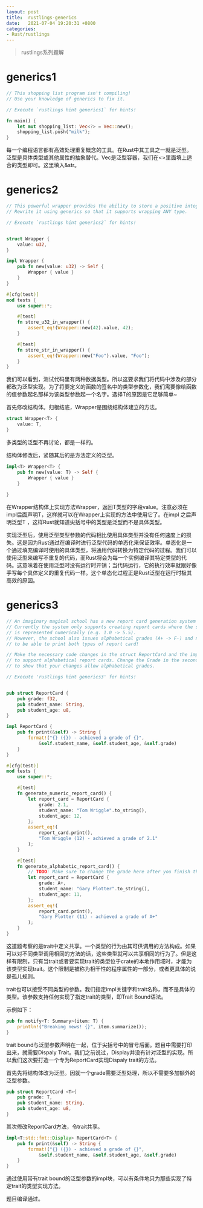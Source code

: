 ```yaml
---
layout: post
title:  rustlings-generics
date:   2021-07-04 19:20:31 +0800
categories:
- Rust/rustlings
---
```


> rustlings系列题解

# generics1
```rust
// This shopping list program isn't compiling!
// Use your knowledge of generics to fix it.

// Execute `rustlings hint generics1` for hints!

fn main() {
    let mut shopping_list: Vec<?> = Vec::new();
    shopping_list.push("milk");
}

```
每一个编程语言都有高效处理重复概念的工具。在Rust中其工具之一就是泛型。泛型是具体类型或其他属性的抽象替代。Vec是泛型容器，我们在<>里面填上适合的类型即可。这里填入&str。

# generics2
```rust
// This powerful wrapper provides the ability to store a positive integer value.
// Rewrite it using generics so that it supports wrapping ANY type.

// Execute `rustlings hint generics2` for hints!


struct Wrapper {
    value: u32,
}

impl Wrapper {
    pub fn new(value: u32) -> Self {
        Wrapper { value }
    }
}

#[cfg(test)]
mod tests {
    use super::*;

    #[test]
    fn store_u32_in_wrapper() {
        assert_eq!(Wrapper::new(42).value, 42);
    }

    #[test]
    fn store_str_in_wrapper() {
        assert_eq!(Wrapper::new("Foo").value, "Foo");
    }
}
```

我们可以看到，测试代码里有两种数据类型。所以这要求我们将代码中涉及的部分都改为泛型实现。为了将要定义的函数的签名中的类型参数化，我们需要像给函数的值参数起名那样为该类型参数起一个名字。选择T的原因是它足够简单~

首先修改结构体。归根结底，Wrapper是围绕结构体建立的方法。
```rust
struct Wrapper<T> {
    value: T,
}
```
多类型的泛型不再讨论，都是一样的。

结构体修改后，紧随其后的是方法定义的泛型。

```rust
impl<T> Wrapper<T> {
    pub fn new(value: T) -> Self {
        Wrapper { value }
    }
    
}
```
在Wrapper<T>结构体上实现方法Wrapper，返回T类型的字段value。注意必须在 impl后面声明T，这样就可以在Wrapper<T>上实现的方法中使用它了。在impl 之后声明泛型T ，这样Rust就知道尖括号中的类型是泛型而不是具体类型。

实现泛型后，使用泛型类型参数的代码相比使用具体类型并没有任何速度上的损失。这是因为Rust通过在编译时进行泛型代码的单态化来保证效率。单态化是一个通过填充编译时使用的具体类型，将通用代码转换为特定代码的过程。我们可以使用泛型来编写不重复的代码，而Rust将会为每一个实例编译其特定类型的代码。这意味着在使用泛型时没有运行时开销；当代码运行，它的执行效率就跟好像手写每个具体定义的重复代码一样。这个单态化过程正是Rust泛型在运行时极其高效的原因。

# generics3
```rust
// An imaginary magical school has a new report card generation system written in Rust!
// Currently the system only supports creating report cards where the student's grade
// is represented numerically (e.g. 1.0 -> 5.5).
// However, the school also issues alphabetical grades (A+ -> F-) and needs
// to be able to print both types of report card!

// Make the necessary code changes in the struct ReportCard and the impl block
// to support alphabetical report cards. Change the Grade in the second test to "A+"
// to show that your changes allow alphabetical grades.

// Execute 'rustlings hint generics3' for hints!


pub struct ReportCard {
    pub grade: f32,
    pub student_name: String,
    pub student_age: u8,
}

impl ReportCard {
    pub fn print(&self) -> String {
        format!("{} ({}) - achieved a grade of {}",
            &self.student_name, &self.student_age, &self.grade)
    }
}

#[cfg(test)]
mod tests {
    use super::*;

    #[test]
    fn generate_numeric_report_card() {
        let report_card = ReportCard {
            grade: 2.1,
            student_name: "Tom Wriggle".to_string(),
            student_age: 12,
        };
        assert_eq!(
            report_card.print(),
            "Tom Wriggle (12) - achieved a grade of 2.1"
        );
    }

    #[test]
    fn generate_alphabetic_report_card() {
        // TODO: Make sure to change the grade here after you finish the exercise.
        let report_card = ReportCard {
            grade: A+,
            student_name: "Gary Plotter".to_string(),
            student_age: 11,
        };
        assert_eq!(
            report_card.print(),
            "Gary Plotter (11) - achieved a grade of A+"
        );
    }
}
```

这道题考察的是trait中定义共享。一个类型的行为由其可供调用的方法构成。如果可以对不同类型调用相同的方法的话，这些类型就可以共享相同的行为了。但是这样有限制，只有当trait或者要实现trait的类型位于crate的本地作用域时，才能为该类型实现trait。这个限制是被称为相干性的程序属性的一部分，或者更具体的说是孤儿规则。

trait也可以接受不同类型的参数。我们指定impl关键字和trait名称，而不是具体的类型。该参数支持任何实现了指定trait的类型，即Trait Bound语法。

示例如下：
```rust
pub fn notify<T: Summary>(item: T) {
    println!("Breaking news! {}", item.summarize());
}
```
trait bound与泛型参数声明在一起，位于尖括号中的冒号后面。题目中需要打印出来，就需要Dispaly Trait。我们之前说过，Display并没有针对泛型的实现。所以我们这次要打造一个专为ReportCard实现Dispaly trait的方法。

首先先将结构体改为泛型。因就一个grade需要泛型处理，所以不需要多加额外的泛型参数。
```rust
pub struct ReportCard <T>{
    pub grade: T,
    pub student_name: String,
    pub student_age: u8,
}
```
其次修改ReportCard方法，令trait共享。
```rust
impl<T:std::fmt::Display> ReportCard<T> {
    pub fn print(&self) -> String {
        format!("{} ({}) - achieved a grade of {}",
            &self.student_name, &self.student_age, &self.grade)
    }
}
```
通过使用带有trait bound的泛型参数的impl块，可以有条件地只为那些实现了特定trait的类型实现方法。

题目编译通过。

